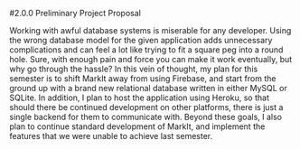 #2.0.0 Preliminary Project Proposal

Working with awful database systems is miserable for any developer. Using the wrong database model for the given application adds unnecessary complications and can feel a lot like trying to fit a square peg into a round hole. Sure, with enough pain and force you can make it work eventually, but why go through the hassle? In this vein of thought, my plan for this semester is to shift MarkIt away from using Firebase, and start from the ground up with a brand new relational database written in either MySQL or SQLite. In addition, I plan to host the application using Heroku, so that should there be continued development on other platforms, there is just a single backend for them to communicate with. Beyond these goals, I also plan to continue standard development of MarkIt, and implement the features that we were unable to achieve last semester.